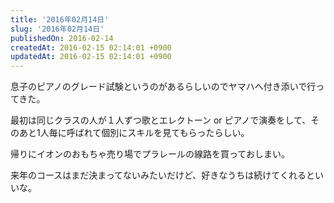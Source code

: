 ```yaml
---
title: '2016年02月14日'
slug: '2016年02月14日'
publishedOn: 2016-02-14
createdAt: 2016-02-15 02:14:01 +0900
updatedAt: 2016-02-15 02:14:01 +0900
---
```

息子のピアノのグレード試験というのがあるらしいのでヤマハへ付き添いで行ってきた。

最初は同じクラスの人が１人ずつ歌とエレクトーン or ピアノで演奏をして、そのあと1人毎に呼ばれて個別にスキルを見てもらったらしい。

帰りにイオンのおもちゃ売り場でプラレールの線路を買っておしまい。

来年のコースはまだ決まってないみたいだけど、好きなうちは続けてくれるといいな。
